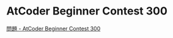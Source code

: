 AtCoder Beginner Contest 300
===

[問題 - AtCoder Beginner Contest 300](https://atcoder.jp/contests/abc300/tasks)
